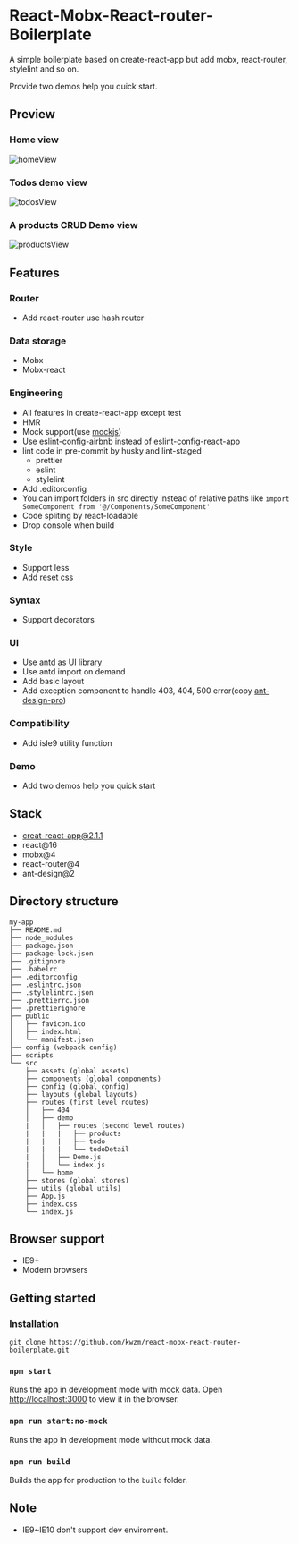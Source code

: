 # React-Mobx-React-router-Boilerplate

A simple boilerplate based on create-react-app but add mobx, react-router, stylelint and so on.

Provide two demos help you quick start.

## Preview

### Home view
![homeView](https://github.com/kwzm/react-mobx-react-router-boilerplate/blob/master/preview/homeView.PNG)

### Todos demo view
![todosView](https://github.com/kwzm/react-mobx-react-router-boilerplate/blob/master/preview/todosView.PNG)

### A products CRUD Demo view
![productsView](https://github.com/kwzm/react-mobx-react-router-boilerplate/blob/master/preview/productsView.PNG)

## Features
### Router
- Add react-router use hash router
### Data storage
- Mobx
- Mobx-react
### Engineering
- All features in create-react-app except test
- HMR
- Mock support(use [mockjs](https://github.com/nuysoft/Mock))
- Use eslint-config-airbnb instead of eslint-config-react-app
- lint code in pre-commit by husky and lint-staged
  - prettier
  - eslint
  - stylelint
- Add .editorconfig
- You can import folders in src directly instead of relative paths like `import SomeComponent from '@/Components/SomeComponent'`
- Code spliting by react-loadable
- Drop console when build
### Style
- Support less
- Add [reset css](https://github.com/jgthms/minireset.css)
### Syntax
- Support decorators
### UI
- Use antd as UI library
- Use antd import on demand
- Add basic layout
- Add exception component to handle 403, 404, 500 error(copy [ant-design-pro](https://github.com/ant-design/ant-design-pro))
### Compatibility
- Add isIe9 utility function
### Demo
- Add two demos help you quick start

## Stack
- creat-react-app@2.1.1
- react@16
- mobx@4
- react-router@4
- ant-design@2

## Directory structure
```
my-app
├── README.md
├── node_modules
├── package.json
├── package-lock.json
├── .gitignore
├── .babelrc
├── .editorconfig
├── .eslintrc.json
├── .stylelintrc.json
├── .prettierrc.json
├── .prettierignore
├── public
│   ├── favicon.ico
│   ├── index.html
│   └── manifest.json
├── config (webpack config)
├── scripts
└── src
    ├── assets (global assets)
    ├── components (global components)
    ├── config (global config)
    ├── layouts (global layouts)
    ├── routes (first level routes)
    │   ├── 404
    │   ├── demo
    |   │   ├── routes (second level routes)
    |   |   |   ├── products
    |   |   |   ├── todo
    |   |   |   └── todoDetail
    |   │   ├── Demo.js
    |   │   └── index.js
    │   └── home
    ├── stores (global stores)
    ├── utils (global utils)
    ├── App.js
    ├── index.css
    └── index.js
```

## Browser support
  - IE9+
  - Modern browsers

## Getting started

### Installation

`git clone https://github.com/kwzm/react-mobx-react-router-boilerplate.git`

### `npm start`

Runs the app in development mode with mock data.
Open [http://localhost:3000](http://localhost:3000) to view it in the browser.

### `npm run start:no-mock`

Runs the app in development mode without mock data.

### `npm run build`

Builds the app for production to the `build` folder.<br>

## Note

- IE9~IE10 don't support dev enviroment.
